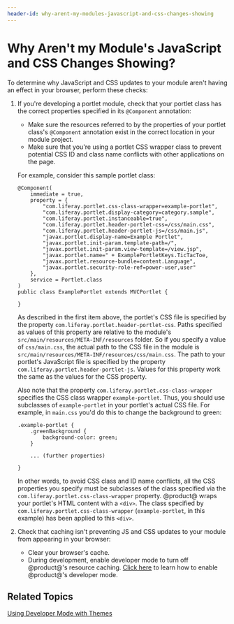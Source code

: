 ```yaml
---
header-id: why-arent-my-modules-javascript-and-css-changes-showing
---
```


# Why Aren't my Module's JavaScript and CSS Changes Showing?

To determine why JavaScript and CSS updates to your module aren't having an 
effect in your browser, perform these checks: 

1.  If you're developing a portlet module, check that your portlet class has the
    correct properties specified in its `@Component` annotation: 

    - Make sure the resources referred to by the properties of your portlet 
      class's `@Component` annotation exist in the correct location in your
      module project. 
    - Make sure that you're using a portlet CSS wrapper class to prevent 
      potential CSS ID and class name conflicts with other applications on the
      page. 

    For example, consider this sample portlet class: 

        @Component(
            immediate = true,
            property = {
                "com.liferay.portlet.css-class-wrapper=example-portlet",
                "com.liferay.portlet.display-category=category.sample",
                "com.liferay.portlet.instanceable=true",
                "com.liferay.portlet.header-portlet-css=/css/main.css",
                "com.liferay.portlet.header-portlet-js=/css/main.js",
                "javax.portlet.display-name=Example Portlet",
                "javax.portlet.init-param.template-path=/",
                "javax.portlet.init-param.view-template=/view.jsp",
                "javax.portlet.name=" + ExamplePortletKeys.TicTacToe,
                "javax.portlet.resource-bundle=content.Language",
                "javax.portlet.security-role-ref=power-user,user"
            },
            service = Portlet.class
        )
        public class ExamplePortlet extends MVCPortlet {

        }

    As described in the first item above, the portlet's CSS file is specified by
    the property `com.liferay.portlet.header-portlet-css`. Paths specified as 
    values of this property are relative to the module's 
    `src/main/resources/META-INF/resources` folder. So if you specify a value 
    of `css/main.css`, the actual path to the CSS file in the module is 
    `src/main/resources/META-INF/resources/css/main.css`. The path to your 
    portlet's JavaScript file is specified by the property 
    `com.liferay.portlet.header-portlet-js`. Values for this property work the 
    same as the values for the CSS property. 

    Also note that the property `com.liferay.portlet.css-class-wrapper` 
    specifies the CSS class wrapper `example-portlet`. Thus, you should use 
    subclasses of `example-portlet` in your portlet's actual CSS file. For 
    example, in `main.css` you'd do this to change the background to green: 

        .example-portlet {
            .greenBackground {
                background-color: green;
            }

            ... (further properties)

        }

    In other words, to avoid CSS class and ID name conflicts, all the CSS
    properties you specify must be subclasses of the class specified via the
    `com.liferay.portlet.css-class-wrapper` property. @product@ wraps your 
    portlet's HTML content with a `<div>`. The class specified by 
    `com.liferay.portlet.css-class-wrapper` (`example-portlet`, in this example)
    has been applied to this `<div>`. 

2.  Check that caching isn't preventing JS and CSS updates to your module from 
    appearing in your browser: 

    -   Clear your browser's cache.
    -   During development, enable developer mode to turn off @product@'s 
        resource caching. 
        [Click here](/docs/7-1/tutorials/-/knowledge_base/t/using-developer-mode-with-themes) 
        to learn how to enable @product@'s developer mode. 

## Related Topics

[Using Developer Mode with Themes](/docs/7-1/tutorials/-/knowledge_base/t/using-developer-mode-with-themes)
